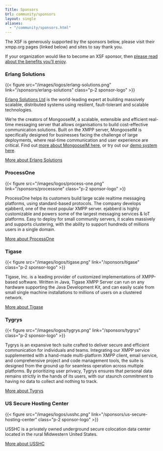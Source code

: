 ```yaml
---
Title: Sponsors
Url: community/sponsors
layout: single
aliases:
  - "/community/sponsors.html"
---
```


The XSF is generously supported by the sponsors below, please visit their xmpp.org pages (linked below) and sites to say thank you.

If your organization would like to become an XSF sponsor, then [please read about the benefits you’ll enjoy](/community/sponsorship).

### Erlang Solutions

{{< figure src="/images/logos/erlang-solutions.png" link="/sponsors/erlang-solutions" class="p-2 sponsor-logo" >}}

[Erlang Solutions Ltd](https://www.erlang-solutions.com/) is the world-leading expert at building massively scalable, distributed
systems using resilient, fault-tolerant and scalable technologies.

We’re the creators of MongooseIM, a scalable, extensible and efficient real-time messaging
server that allows organisations to build cost-effective communication solutions. Built on the
XMPP server, MongooseIM is specifically designed for businesses facing the challenge of
large deployments, where real-time communication and user experience are critical.
Find out [more about MongooseIM here](https://www.erlang-solutions.com/technologies/mongooseim/), or try out our [demo system here](https://trymongoose.im/).

[More about Erlang Solutions](/sponsors/erlang-solutions)

### ProcessOne

{{< figure src="/images/logos/process-one.png" link="/sponsors/processone" class="p-2 sponsor-logo" >}}

ProcessOne helps its customers build large scale realtime messaging platforms, using standard-based protocols. The company develops ejabberd, one of the most popular XMPP server. ejabberd is highly customizable and powers some of the largest messaging services & IoT platforms. Easy to deploy for small community servers, it scales massively and supports clustering, with the ability to support hundreds of millions users in a single domain.

[More about ProcessOne](/sponsors/processone)

### Tigase

{{< figure src="/images/logos/tigase.png" link="/sponsors/tigase" class="p-2 sponsor-logo" >}}

Tigase, Inc. is a leading provider of customized implementations of XMPP-based software. Written in Java, Tigase XMPP Server can run on any hardware supporting the Java Development Kit, and can easily scale from small single machine installations to millions of users on a clustered network.

[More about Tigase](/sponsors/tigase)

### Tygrys

{{< figure src="/images/logos/tygrys.png" link="/sponsors/tygrys" class="p-2 sponsor-logo" >}}

Tygrys is an expansive tech suite crafted to deliver secure and efficient communication for individuals and teams. Integrating our XMPP service supplemented with a hand-made multi-platform XMPP client, email service, and comprehensive project and code management tools, the suite is designed from the ground up for seamless operation across multiple platforms. By prioritizing user privacy, Tygrys ensures that personal data remains strictly in the hands of its users, with our staunch commitment to having no data to collect and nothing to track.

[More about Tygrys](/sponsors/tygrys)

### US Secure Hosting Center

{{< figure src="/images/logos/usshc.png" link="/sponsors/us-secure-hosting-center" class="p-2 sponsor-logo" >}}

USSHC is a privately owned underground secure colocation data center located in the rural Midwestern United States.

[More about USSHC](/sponsors/us-secure-hosting-center)
